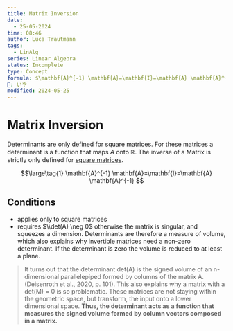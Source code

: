 ```yaml
---
title: Matrix Inversion
date:
  - 25-05-2024
time: 08:46
author: Luca Trautmann
tags:
  - LinAlg
series: Linear Algebra
status: Incomplete
type: Concept
formula: $\mathbf{A}^{-1} \mathbf{A}=\mathbf{I}=\mathbf{A} \mathbf{A}^{-1}$
🍙: いや
modified: 2024-05-25
---
```

# Matrix Inversion
Determinants are only defined for square matrices. For these matrices a determinant is a function that maps $A$ onto $\mathbb{R}$. The inverse of a Matrix is strictly only defined for [square matrices](Fundamental%20Linear%20Maps).

$$\large\tag{1}
\mathbf{A}^{-1} \mathbf{A}=\mathbf{I}=\mathbf{A} \mathbf{A}^{-1}
$$


## Conditions
- applies only to square matrices
- requires $\\det(A) \neg 0$ otherwise the matrix is singular, and squeezes a dimension. Determinants are therefore a measure of volume, which also explains why invertible matrices need a non-zero determinant. If the determinant is zero the volume is reduced to at least a plane. 

> It turns out that the determinant det(A) is the signed volume of an n-dimensional parallelepiped formed by columns of the matrix A. (Deisenroth et al., 2020, p. 101). This also explains why a matrix with a det(M) = 0 is so problematic. These matrices are not staying within the geometric space, but transform, the input onto a lower dimensional space. __Thus, the determinant acts as a function that measures the signed volume formed by column vectors composed in a matrix.__

